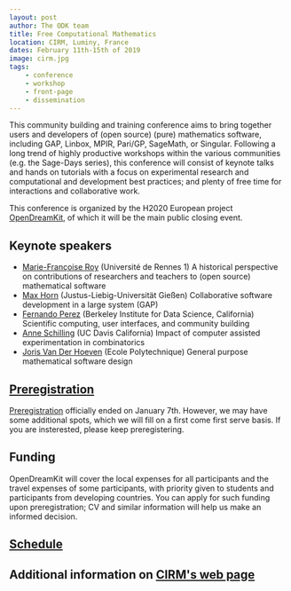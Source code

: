 ```yaml
---
layout: post
author: The ODK team
title: Free Computational Mathematics
location: CIRM, Luminy, France
dates: February 11th-15th of 2019
image: cirm.jpg
tags:
    - conference
    - workshop
    - front-page
    - dissemination
---
```


This community building and training conference aims to bring
together users and developers of (open source) (pure) mathematics
software, including GAP, Linbox, MPIR, Pari/GP, SageMath, or Singular.
Following a long trend of highly productive workshops within the various communities (e.g. the Sage-Days series), this   conference will consist of keynote talks and hands on tutorials with a focus on experimental research and computational and development best practices; and plenty of free time for interactions and collaborative work.

This conference is organized by the H2020 European project [OpenDreamKit](http://opendreamkit.org), of which
it will be the main public closing event.

## Keynote speakers

- [Marie-Françoise Roy](https://irmar.univ-rennes1.fr/en/interlocutors/marie-francoise-roy) (Université de Rennes 1) A historical perspective on contributions of researchers and teachers to (open source) mathematical software
- [Max Horn](https://www.quendi.de/en/math.html) (Justus-Liebig-Universität Gießen) Collaborative software development in a large system (GAP)
- [Fernando Perez](http://fperez.org/) (Berkeley Institute for Data Science, California) Scientific computing, user interfaces, and community building
- [Anne Schilling](https://www.math.ucdavis.edu/~anne/) (UC Davis California) Impact of computer assisted experimentation in combinatorics
- [Joris Van Der Hoeven](http://www.texmacs.org/joris/main/joris.html) (Ecole Polytechnique) General purpose mathematical software design

## [Preregistration](https://www.cirm-math.fr/preRegistration/index.php?EX=menu0&id_renc=1978)

[Preregistration](https://www.cirm-math.fr/preRegistration/index.php?EX=menu0&id_renc=1978)
officially ended on January 7th. However, we may have
some additional spots, which we will fill on a first come first
serve basis. If you are insterested, please keep preregistering.

## Funding

OpenDreamKit will cover the local expenses for all participants and
the travel expenses of some participants, with priority given to
students and participants from developing countries. You can apply for
such funding upon preregistration; CV and similar information will
help us make an informed decision.

## [Schedule](https://hackmd.io/zkXWN_cwTjy46dyBSJKaug?view#)

## Additional information on [CIRM's web page](https://conferences.cirm-math.fr/1978.html)
